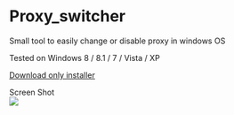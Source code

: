 # Proxy_switcher
Small tool to easily change or disable proxy in windows OS

Tested on 
Windows 8 / 8.1 / 7 / Vista / XP  

<a href='https://www.dropbox.com/s/qxj89wo6f6lvil2/Proxy_Switcher___Setup__V_1.rar?dl=0 '>Download only installer  <a>

Screen Shot
<br />
<img src='http://i.imgur.com/EDJUbSk.png' />
